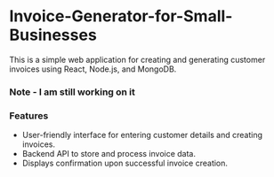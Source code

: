 # Invoice-Generator-for-Small-Businesses
This is a simple web application for creating and generating customer invoices using React, Node.js, and MongoDB.

### Note - I am still working on it

### Features
- User-friendly interface for entering customer details and creating invoices.
- Backend API to store and process invoice data.
- Displays confirmation upon successful invoice creation.
